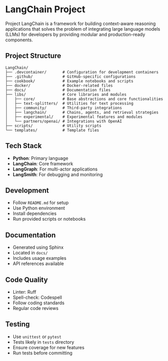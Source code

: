 # LangChain Project
Project LangChain is a framework for building context-aware reasoning applications that solves the problem of integrating large language models (LLMs) for developers by providing modular and production-ready components.

## Project Structure
```
LangChain/
├── .devcontainer/       # Configuration for development containers
├── .github/             # GitHub-specific configurations
├── cookbook/            # Example notebooks and scripts
├── docker/              # Docker-related files
├── docs/                # Documentation files
├── libs/                # Core libraries and modules
│   ├── core/            # Base abstractions and core functionalities
│   ├── text-splitters/  # Utilities for text processing
│   ├── community/       # Third-party integrations
│   ├── langchain/       # Chains, agents, and retrieval strategies
│   ├── experimental/    # Experimental features and modules
│   └── partners/openai/ # Integrations with OpenAI
├── scripts/             # Utility scripts
└── templates/           # Template files
```

## Tech Stack
- **Python**: Primary language
- **LangChain**: Core framework
- **LangGraph**: For multi-actor applications
- **LangSmith**: For debugging and monitoring

## Development
- Follow `README.md` for setup
- Use Python environment
- Install dependencies
- Run provided scripts or notebooks

## Documentation
- Generated using Sphinx
- Located in `docs/`
- Includes usage examples
- API references available

## Code Quality
- Linter: Ruff
- Spell-check: Codespell
- Follow coding standards
- Regular code reviews

## Testing
- Use `unittest` or `pytest`
- Tests likely in `tests` directory
- Ensure coverage for new features
- Run tests before committing
